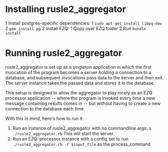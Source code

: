 Installing rusle2_aggregator
============================

1 Install postgres-specific dependencies:
  1 `sudo apt-get install libpq-dev`
  2 `gem install pg`
2 Install EZQ:
  1 Copy over EZQ folder
  2 Run `bundle install`


Running rusle2_aggregator
=========================

rusle2_aggregator is set up as a singleton application in which the first
invocation of the program becomes a server holding a connection to a
database, and subsequent invocations pass data to the server and then
exit. The server instance takes the passed data and stores it in the database.

This setup is designed to allow the aggregator to play nicely as an
EZQ processor application -- where the program is invoked every time a new
message containing results comes in -- but without having to create a new
connection to the database each time.

With this in mind, here's how to run it:

1. Run an instance of rusle2_aggregator with no
   commandline args: `$ ./rusle2_aggregator.rb` This will start the server.
2. Run an EZQ::processor instance with a config set to run
   `./rusle2_aggregator.rb -f $input_file` as the process_command
